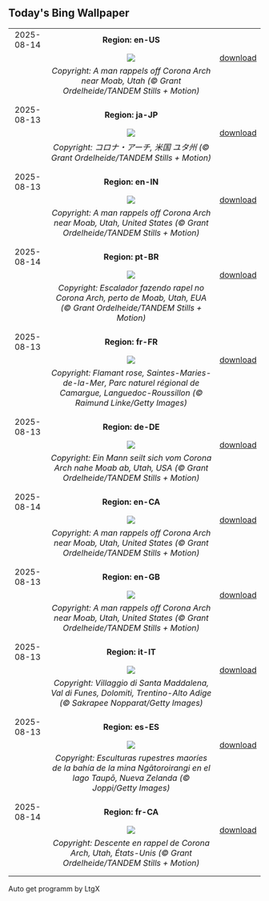 ## Today's Bing Wallpaper
|      |      |      |
| :----: | :----: | :----: |
|2025-08-14|**Region: en-US**||
||![](https://www.bing.com/th?id=OHR.CoronaArch_EN-US8928406175_UHD.jpg&pid=hp&w=1152&h=648&rs=1&c=4)| [download](https://www.bing.com/th?id=OHR.CoronaArch_EN-US8928406175_UHD.jpg)|
||*Copyright: A man rappels off Corona Arch near Moab, Utah (© Grant Ordelheide/TANDEM Stills + Motion)*
||
|||
|2025-08-13|**Region: ja-JP**||
||![](https://www.bing.com/th?id=OHR.CoronaArch_JA-JP2223848865_UHD.jpg&pid=hp&w=1152&h=648&rs=1&c=4)| [download](https://www.bing.com/th?id=OHR.CoronaArch_JA-JP2223848865_UHD.jpg)|
||*Copyright: コロナ・アーチ, 米国 ユタ州 (© Grant Ordelheide/TANDEM Stills + Motion)*
||
|||
|2025-08-13|**Region: en-IN**||
||![](https://www.bing.com/th?id=OHR.CoronaArch_EN-IN4202353327_UHD.jpg&pid=hp&w=1152&h=648&rs=1&c=4)| [download](https://www.bing.com/th?id=OHR.CoronaArch_EN-IN4202353327_UHD.jpg)|
||*Copyright: A man rappels off Corona Arch near Moab, Utah, United States (© Grant Ordelheide/TANDEM Stills + Motion)*
||
|||
|2025-08-14|**Region: pt-BR**||
||![](https://www.bing.com/th?id=OHR.CoronaArch_PT-BR8379386277_UHD.jpg&pid=hp&w=1152&h=648&rs=1&c=4)| [download](https://www.bing.com/th?id=OHR.CoronaArch_PT-BR8379386277_UHD.jpg)|
||*Copyright: Escalador fazendo rapel no Corona Arch, perto de Moab, Utah, EUA (© Grant Ordelheide/TANDEM Stills + Motion)*
||
|||
|2025-08-13|**Region: fr-FR**||
||![](https://www.bing.com/th?id=OHR.Flamingos_FR-FR9616625186_UHD.jpg&pid=hp&w=1152&h=648&rs=1&c=4)| [download](https://www.bing.com/th?id=OHR.Flamingos_FR-FR9616625186_UHD.jpg)|
||*Copyright: Flamant rose, Saintes-Maries-de-la-Mer, Parc naturel régional de Camargue, Languedoc-Roussillon (© Raimund Linke/Getty Images)*
||
|||
|2025-08-13|**Region: de-DE**||
||![](https://www.bing.com/th?id=OHR.CoronaArch_DE-DE6360631129_UHD.jpg&pid=hp&w=1152&h=648&rs=1&c=4)| [download](https://www.bing.com/th?id=OHR.CoronaArch_DE-DE6360631129_UHD.jpg)|
||*Copyright: Ein Mann seilt sich vom Corona Arch nahe Moab ab, Utah, USA (© Grant Ordelheide/TANDEM Stills + Motion)*
||
|||
|2025-08-14|**Region: en-CA**||
||![](https://www.bing.com/th?id=OHR.CoronaArch_EN-CA7314989674_UHD.jpg&pid=hp&w=1152&h=648&rs=1&c=4)| [download](https://www.bing.com/th?id=OHR.CoronaArch_EN-CA7314989674_UHD.jpg)|
||*Copyright: A man rappels off Corona Arch near Moab, Utah, United States (© Grant Ordelheide/TANDEM Stills + Motion)*
||
|||
|2025-08-13|**Region: en-GB**||
||![](https://www.bing.com/th?id=OHR.CoronaArch_EN-GB9558906767_UHD.jpg&pid=hp&w=1152&h=648&rs=1&c=4)| [download](https://www.bing.com/th?id=OHR.CoronaArch_EN-GB9558906767_UHD.jpg)|
||*Copyright: A man rappels off Corona Arch near Moab, Utah, United States (© Grant Ordelheide/TANDEM Stills + Motion)*
||
|||
|2025-08-13|**Region: it-IT**||
||![](https://www.bing.com/th?id=OHR.SantaMaddalena_IT-IT2896067117_UHD.jpg&pid=hp&w=1152&h=648&rs=1&c=4)| [download](https://www.bing.com/th?id=OHR.SantaMaddalena_IT-IT2896067117_UHD.jpg)|
||*Copyright: Villaggio di Santa Maddalena, Val di Funes, Dolomiti, Trentino-Alto Adige (© Sakrapee Nopparat/Getty Images)*
||
|||
|2025-08-13|**Region: es-ES**||
||![](https://www.bing.com/th?id=OHR.MaoriRock_ES-ES4316358547_UHD.jpg&pid=hp&w=1152&h=648&rs=1&c=4)| [download](https://www.bing.com/th?id=OHR.MaoriRock_ES-ES4316358547_UHD.jpg)|
||*Copyright: Esculturas rupestres maoríes de la bahía de la mina Ngātoroirangi en el lago Taupō, Nueva Zelanda (© Joppi/Getty Images)*
||
|||
|2025-08-14|**Region: fr-CA**||
||![](https://www.bing.com/th?id=OHR.CoronaArch_FR-CA5923808590_UHD.jpg&pid=hp&w=1152&h=648&rs=1&c=4)| [download](https://www.bing.com/th?id=OHR.CoronaArch_FR-CA5923808590_UHD.jpg)|
||*Copyright: Descente en rappel de Corona Arch, Utah, États-Unis (© Grant Ordelheide/TANDEM Stills + Motion)*
||
|||

Auto get programm by LtgX

